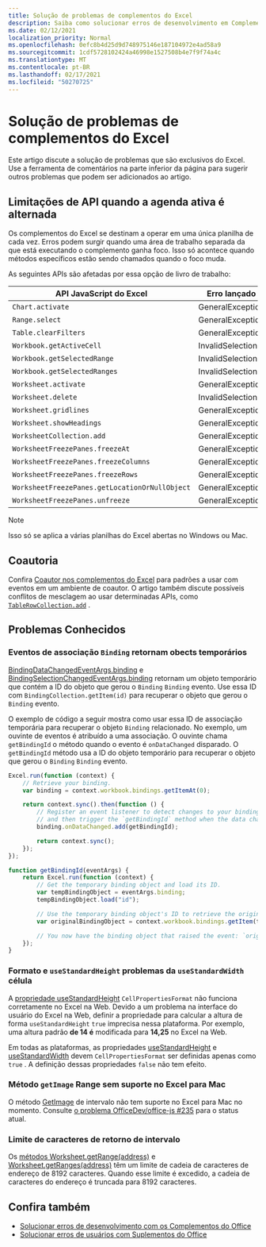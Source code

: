 ```yaml
---
title: Solução de problemas de complementos do Excel
description: Saiba como solucionar erros de desenvolvimento em Complementos do Excel.
ms.date: 02/12/2021
localization_priority: Normal
ms.openlocfilehash: 0efc8b4d25d9d748975146e187104972e4ad58a9
ms.sourcegitcommit: 1cdf5728102424a46998e1527508b4e7f9f74a4c
ms.translationtype: MT
ms.contentlocale: pt-BR
ms.lasthandoff: 02/17/2021
ms.locfileid: "50270725"
---
```

# <a name="troubleshooting-excel-add-ins"></a>Solução de problemas de complementos do Excel

Este artigo discute a solução de problemas que são exclusivos do Excel. Use a ferramenta de comentários na parte inferior da página para sugerir outros problemas que podem ser adicionados ao artigo.

## <a name="api-limitations-when-the-active-workbook-switches"></a>Limitações de API quando a agenda ativa é alternada

Os complementos do Excel se destinam a operar em uma única planilha de cada vez. Erros podem surgir quando uma área de trabalho separada da que está executando o complemento ganha foco. Isso só acontece quando métodos específicos estão sendo chamados quando o foco muda.

As seguintes APIs são afetadas por essa opção de livro de trabalho:

|API JavaScript do Excel | Erro lançado |
|--|--|
| `Chart.activate` | GeneralException |
| `Range.select` | GeneralException |
| `Table.clearFilters` | GeneralException |
| `Workbook.getActiveCell`  | InvalidSelection|
| `Workbook.getSelectedRange` | InvalidSelection|
| `Workbook.getSelectedRanges`  | InvalidSelection|
| `Worksheet.activate` | GeneralException |
| `Worksheet.delete`  | InvalidSelection|
| `Worksheet.gridlines` | GeneralException |
| `Worksheet.showHeadings` | GeneralException |
| `WorksheetCollection.add` | GeneralException |
| `WorksheetFreezePanes.freezeAt` | GeneralException |
| `WorksheetFreezePanes.freezeColumns` | GeneralException |
| `WorksheetFreezePanes.freezeRows` | GeneralException |
| `WorksheetFreezePanes.getLocationOrNullObject`| GeneralException |
| `WorksheetFreezePanes.unfreeze` | GeneralException |

> [!NOTE]
> Isso só se aplica a várias planilhas do Excel abertas no Windows ou Mac.

## <a name="coauthoring"></a>Coautoria

Confira [Coautor nos complementos do Excel](co-authoring-in-excel-add-ins.md) para padrões a usar com eventos em um ambiente de coautor. O artigo também discute possíveis conflitos de mesclagem ao usar determinadas APIs, como [`TableRowCollection.add`](/javascript/api/excel/excel.tablerowcollection#add-index--values-) .

## <a name="known-issues"></a>Problemas Conhecidos

### <a name="binding-events-return-temporary-binding-obects"></a>Eventos de associação `Binding` retornam obects temporários

[BindingDataChangedEventArgs.binding](/javascript/api/excel/excel.bindingdatachangedeventargs#binding) e [BindingSelectionChangedEventArgs.binding](/javascript/api/excel/excel.bindingselectionchangedeventargs#binding) retornam um objeto temporário que contém a ID do objeto que gerou o `Binding` `Binding` evento. Use essa ID com `BindingCollection.getItem(id)` para recuperar o objeto que gerou o `Binding` evento.

O exemplo de código a seguir mostra como usar essa ID de associação temporária para recuperar o objeto `Binding` relacionado. No exemplo, um ouvinte de eventos é atribuído a uma associação. O ouvinte chama `getBindingId` o método quando o evento é `onDataChanged` disparado. O `getBindingId` método usa a ID do objeto temporário para recuperar o objeto que gerou o `Binding` `Binding` evento.

```js
Excel.run(function (context) {
    // Retrieve your binding.
    var binding = context.workbook.bindings.getItemAt(0);

    return context.sync().then(function () {
        // Register an event listener to detect changes to your binding
        // and then trigger the `getBindingId` method when the data changes. 
        binding.onDataChanged.add(getBindingId);

        return context.sync();
    });
});

function getBindingId(eventArgs) {
    return Excel.run(function (context) {
        // Get the temporary binding object and load its ID. 
        var tempBindingObject = eventArgs.binding;
        tempBindingObject.load("id");

        // Use the temporary binding object's ID to retrieve the original binding object. 
        var originalBindingObject = context.workbook.bindings.getItem(tempBindingObject.id);

        // You now have the binding object that raised the event: `originalBindingObject`. 
    });
}
```

### <a name="cell-format-usestandardheight-and-usestandardwidth-issues"></a>Formato e `useStandardHeight` problemas da `useStandardWidth` célula

A [propriedade useStandardHeight](/javascript/api/excel/excel.cellpropertiesformat#useStandardHeight) `CellPropertiesFormat` não funciona corretamente no Excel na Web. Devido a um problema na interface do usuário do Excel na Web, definir a propriedade para calcular a altura de forma `useStandardHeight` `true` imprecisa nessa plataforma. Por exemplo, uma altura padrão **de 14 é** modificada para **14,25** no Excel na Web.

Em todas as plataformas, as propriedades [useStandardHeight](/javascript/api/excel/excel.cellpropertiesformat#useStandardHeight) e [useStandardWidth](/javascript/api/excel/excel.cellpropertiesformat#useStandardWidth) devem `CellPropertiesFormat` ser definidas apenas como `true` . A definição dessas propriedades `false` não tem efeito. 

### <a name="range-getimage-method-unsupported-on-excel-for-mac"></a>Método `getImage` Range sem suporte no Excel para Mac

O método [GetImage](/javascript/api/excel/excel.range#getImage__) de intervalo não tem suporte no Excel para Mac no momento. Consulte [o problema OfficeDev/office-js #235](https://github.com/OfficeDev/office-js/issues/235) para o status atual.

### <a name="range-return-character-limit"></a>Limite de caracteres de retorno de intervalo

Os [métodos Worksheet.getRange(address)](/javascript/api/excel/excel.worksheet#getRange_address_) e [Worksheet.getRanges(address)](/javascript/api/excel/excel.worksheet#getRanges_address_) têm um limite de cadeia de caracteres de endereço de 8192 caracteres. Quando esse limite é excedido, a cadeia de caracteres do endereço é truncada para 8192 caracteres.

## <a name="see-also"></a>Confira também

- [Solucionar erros de desenvolvimento com os Complementos do Office](../testing/troubleshoot-development-errors.md)
- [Solucionar erros de usuários com Suplementos do Office](../testing/testing-and-troubleshooting.md)
